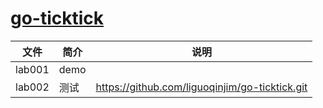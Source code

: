 # [go-ticktick](github.com/ziyixi/go-ticktick)

|文件|简介|说明|
|---|---|---|
|lab001|demo | |
|lab002|测试 |https://github.com/liguoqinjim/go-ticktick.git|